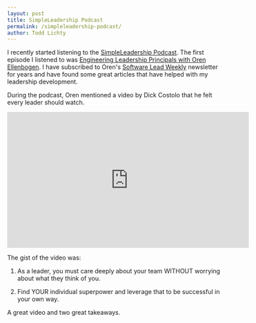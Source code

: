 ```yaml
---
layout: post
title: SimpleLeadership Podcast
permalink: /simpleleadership-podcast/
author: Todd Lichty
---
```

<!--kg-card-begin: markdown--><p>I recently started listening to the <a href="http://simpleleadership.io/">SimpleLeadership Podcast</a>. The first episode I listened to was <a href="http://simpleleadership.io/engineering-leadership-principals-with-oren-ellenbogen/">Engineering Leadership Principals with Oren Ellenbogen</a>. I have subscribed to Oren's <a href="https://softwareleadweekly.com/">Software Lead Weekly</a> newsletter for years and have found some great articles that have helped with my leadership development.</p>
<p>During the podcast, Oren mentioned a video by Dick Costolo that he felt every leader should watch.</p>
<iframe width="560" height="315" src="https://www.youtube.com/embed/Tbpd6vVdNQ0" frameborder="0" gesture="media" allow="encrypted-media" allowfullscreen></iframe>
<p>The gist of the video was:</p>
<ol>
<li>
<p>As a leader, you must care deeply about your team WITHOUT worrying about what they think of you.</p>
</li>
<li>
<p>Find YOUR individual superpower and leverage that to be successful in your own way.</p>
</li>
</ol>
<p>A great video and two great takeaways.</p>
<!--kg-card-end: markdown-->